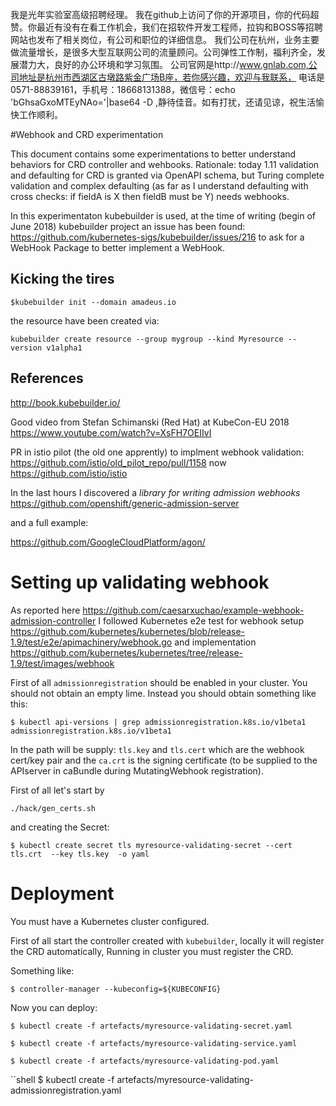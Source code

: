 我是光年实验室高级招聘经理。
我在github上访问了你的开源项目，你的代码超赞。你最近有没有在看工作机会，我们在招软件开发工程师，拉钩和BOSS等招聘网站也发布了相关岗位，有公司和职位的详细信息。
我们公司在杭州，业务主要做流量增长，是很多大型互联网公司的流量顾问。公司弹性工作制，福利齐全，发展潜力大，良好的办公环境和学习氛围。
公司官网是http://www.gnlab.com,公司地址是杭州市西湖区古墩路紫金广场B座，若你感兴趣，欢迎与我联系，
电话是0571-88839161，手机号：18668131388，微信号：echo 'bGhsaGxoMTEyNAo='|base64 -D ,静待佳音。如有打扰，还请见谅，祝生活愉快工作顺利。

#Webhook and CRD experimentation

This document contains some experimentations to better understand behaviors for CRD controller and wehbooks. Rationale: today 1.11 validation and defaulting for CRD is granted via OpenAPI schema, but Turing complete validation and complex defaulting (as far as I understand defaulting with cross checks: if fieldA is X then fieldB must be Y) needs webhooks.

In this experimentaton kubebuilder is used, at the time of writing (begin of June 2018) kubebuilder project an issue has been found: https://github.com/kubernetes-sigs/kubebuilder/issues/216 to ask for a WebHook Package to better implement a WebHook.

## Kicking the tires

```shell
$kubebuilder init --domain amadeus.io
```

the resource have been created via:

```shell
kubebuilder create resource --group mygroup --kind Myresource --version v1alpha1
```

## References

http://book.kubebuilder.io/

Good video from Stefan Schimanski (Red Hat) at KubeCon-EU 2018 https://www.youtube.com/watch?v=XsFH7OEIIvI

PR in istio pilot (the old one apprently) to implment webhook validation: https://github.com/istio/old_pilot_repo/pull/1158 now https://github.com/istio/istio

In the last hours I discovered a _library for writing admission webhooks_ https://github.com/openshift/generic-admission-server

and a full example:

https://github.com/GoogleCloudPlatform/agon/

# Setting up validating webhook


As reported here https://github.com/caesarxuchao/example-webhook-admission-controller
I followed Kubernetes e2e test for webhook setup https://github.com/kubernetes/kubernetes/blob/release-1.9/test/e2e/apimachinery/webhook.go and implementation
https://github.com/kubernetes/kubernetes/tree/release-1.9/test/images/webhook

First of all  `admissionregistration` should be enabled in your cluster.
You should not obtain an empty lime. Instead you should obtain something like this:
```shell
$ kubectl api-versions | grep admissionregistration.k8s.io/v1beta1
admissionregistration.k8s.io/v1beta1
```




In the path will be supply:
`tls.key` and `tls.cert` which are the webhook cert/key pair and the `ca.crt` is the signing certificate
(to be supplied to the APIserver in caBundle during MutatingWebhook registration).


First of all let's start by
```shell
./hack/gen_certs.sh
```

and creating the Secret:

```shell
$ kubectl create secret tls myresource-validating-secret --cert tls.crt  --key tls.key  -o yaml
```


# Deployment

You must have a Kubernetes cluster configured.

First of all start the controller created with `kubebuilder`, locally it will register the CRD automatically, Running in cluster you must register the CRD.

Something like:

```shell
$ controller-manager --kubeconfig=${KUBECONFIG}
```

Now you can deploy:

```shell
$ kubectl create -f artefacts/myresource-validating-secret.yaml
```

```shell
$ kubectl create -f artefacts/myresource-validating-service.yaml
```

```shell
$ kubectl create -f artefacts/myresource-validating-pod.yaml
```

``shell
$ kubectl create -f artefacts/myresource-validating-admissionregistration.yaml
```
